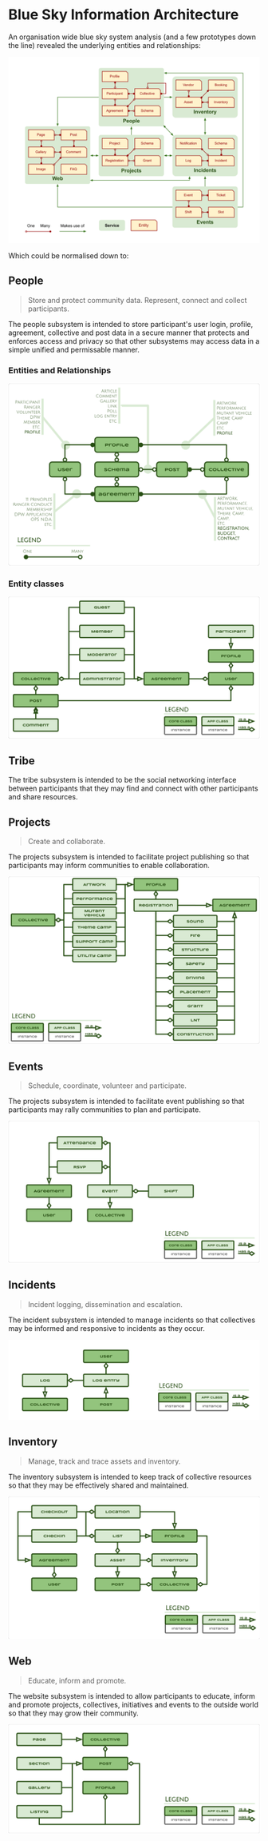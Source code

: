 # Blue Sky Information Architecture

An organisation wide blue sky system analysis (and a few prototypes down the 
line) revealed the underlying entities and relationships:

![ERD](./svg/Entity-Relationship-Diagram.svg)

Which could be normalised down to:

## People

> Store and protect community data.
> Represent, connect and collect participants.

The people subsystem is intended to store participant's user login, profile,
agreement, collective and post data in a secure manner that protects and
enforces access and privacy so that other subsystems may access data in a
simple unified and permissable manner.


### Entities and Relationships

![Entity Relationships](./svg/People-Entity-Relationships.svg)


### Entity classes

![Entity Classes](./svg/People-Entity-Classes.svg)


## Tribe

The tribe subsystem is intended to be the social networking interface between
participants that they may find and connect with other participants and share
resources.


## Projects

> Create and collaborate.

The projects subsystem is intended to facilitate project publishing so that
participants may inform communities to enable collaboration.

![Entity Classes](./svg/Projects-Entity-Classes.svg)


## Events

> Schedule, coordinate, volunteer and participate.

The projects subsystem is intended to facilitate event publishing so that
participants may rally communities to plan and participate.

![Entity Classes](./svg/Events-Entity-Classes.svg)


## Incidents

> Incident logging, dissemination and escalation.

The incident subsystem is intended to manage incidents so that collectives may
be informed and responsive to incidents as they occur.

![Entity Classes](./svg/Incidents-Entity-Classes.svg)


## Inventory

> Manage, track and trace assets and inventory.

The inventory subsystem is intended to keep track of collective resources so
that they may be effectively shared and maintained.

![Inventory wireframes](./svg/Inventory-Entity-Classes.svg)


## Web

> Educate, inform and promote.

The website subsystem is intended to allow participants to educate, inform and
promote projects, collectives, initiatives and events to the outside world so
that they may grow their community.

![Entity Classes](./svg/Web-Entity-Classes.svg)